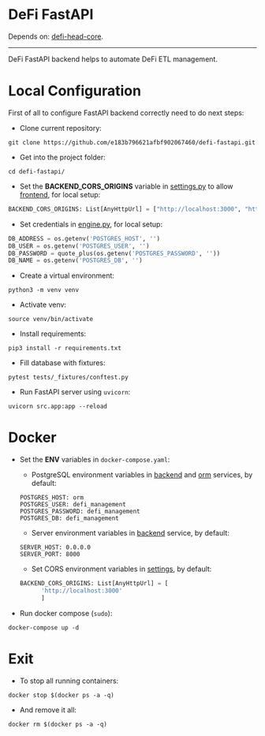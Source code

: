 # DeFi FastAPI
Depends on: [defi-head-core](https://github.com/e183b796621afbf902067460/defi-head-core).

---

DeFi FastAPI backend helps to automate DeFi ETL management.

# Local Configuration

First of all to configure FastAPI backend correctly need to do next steps:

- Clone current repository:
```
git clone https://github.com/e183b796621afbf902067460/defi-fastapi.git
```

- Get into the project folder:
```
cd defi-fastapi/
```

- Set the __BACKEND_CORS_ORIGINS__ variable in [settings.py](https://github.com/e183b796621afbf902067460/defi-fastapi/blob/master/src/cfg/settings.py) to allow [frontend](https://github.com/e183b796621afbf902067460/defi-react), for local setup:
```python
BACKEND_CORS_ORIGINS: List[AnyHttpUrl] = ["http://localhost:3000", "http://0.0.0.0:3000"]
```

- Set credentials in [engine.py](https://github.com/e183b796621afbf902067460/defi-fastapi/blob/master/src/orm/cfg/engine.py), for local setup:
```python
DB_ADDRESS = os.getenv('POSTGRES_HOST', '')
DB_USER = os.getenv('POSTGRES_USER', '')
DB_PASSWORD = quote_plus(os.getenv('POSTGRES_PASSWORD', ''))
DB_NAME = os.getenv('POSTGRES_DB', '')
```

- Create a virtual environment:
```
python3 -m venv venv
```

- Activate venv:
```
source venv/bin/activate
```

- Install requirements:
```
pip3 install -r requirements.txt
```

- Fill database with fixtures:
```
pytest tests/_fixtures/conftest.py
```

- Run FastAPI server using `uvicorn`:
```
uvicorn src.app:app --reload
```

# Docker
- Set the __ENV__ variables in `docker-compose.yaml`:
  
  - PostgreSQL environment variables in [backend](https://github.com/e183b796621afbf902067460/defi-fastapi/blob/master/docker-compose.yaml#L6) and [orm](https://github.com/e183b796621afbf902067460/defi-fastapi/blob/master/docker-compose.yaml#L29) services, by default:
  ```
  POSTGRES_HOST: orm
  POSTGRES_USER: defi_management
  POSTGRES_PASSWORD: defi_management
  POSTGRES_DB: defi_management
  ```
  - Server environment variables in [backend](https://github.com/e183b796621afbf902067460/defi-fastapi/blob/master/docker-compose.yaml#L6) service, by default:
  ```
  SERVER_HOST: 0.0.0.0
  SERVER_PORT: 8000
  ```
  - Set CORS environment variables in [settings](), by default:
  ```python
  BACKEND_CORS_ORIGINS: List[AnyHttpUrl] = [
        'http://localhost:3000'
        ]
  ```

- Run docker compose (`sudo`):
```
docker-compose up -d
```

# Exit
- To stop all running containers:
```
docker stop $(docker ps -a -q)
```
- And remove it all:
```
docker rm $(docker ps -a -q)
```
